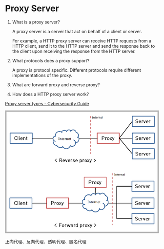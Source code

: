 # Proxy Server

1. What is a proxy server?

    A proxy server is a server that act on behalf of a client or server.
    
    For example, a HTTP proxy server can receive HTTP requests from a HTTP client, send it to the HTTP server and send the response back to the client upon receiving the response from the HTTP server.

1. What protocols does a proxy support?

    A proxy is protocol specific. Different protocols require different implementations of the proxy.

1. What are forward proxy and reverse proxy?

1. How does a HTTP proxy server work?

[Proxy server types - Cybersecurity Guide](https://cysecguide.blogspot.com/2018/05/proxy-server-types.html)

![](reverse+proxy+and+forward+proxy.png)

正向代理、反向代理、透明代理、匿名代理
